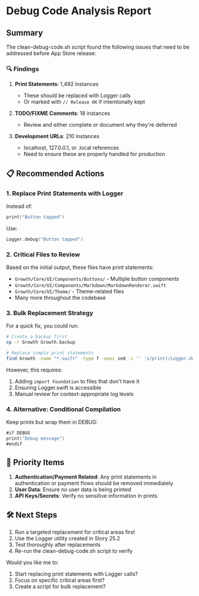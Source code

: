 # Debug Code Analysis Report

## Summary

The clean-debug-code.sh script found the following issues that need to be addressed before App Store release:

### 🔍 Findings

1. **Print Statements**: 1,492 instances
   - These should be replaced with Logger calls
   - Or marked with `// Release OK` if intentionally kept

2. **TODO/FIXME Comments**: 18 instances
   - Review and either complete or document why they're deferred

3. **Development URLs**: 210 instances
   - localhost, 127.0.0.1, or .local references
   - Need to ensure these are properly handled for production

## 📋 Recommended Actions

### 1. Replace Print Statements with Logger

Instead of:
```swift
print("Button tapped")
```

Use:
```swift
Logger.debug("Button tapped")
```

### 2. Critical Files to Review

Based on the initial output, these files have print statements:
- `Growth/Core/UI/Components/Buttons/` - Multiple button components
- `Growth/Core/UI/Components/Markdown/MarkdownRenderer.swift`
- `Growth/Core/UI/Theme/` - Theme-related files
- Many more throughout the codebase

### 3. Bulk Replacement Strategy

For a quick fix, you could run:
```bash
# Create a backup first
cp -r Growth Growth.backup

# Replace simple print statements
find Growth -name "*.swift" -type f -exec sed -i '' 's/print(/Logger.debug(/g' {} +
```

However, this requires:
1. Adding `import Foundation` to files that don't have it
2. Ensuring Logger.swift is accessible
3. Manual review for context-appropriate log levels

### 4. Alternative: Conditional Compilation

Keep prints but wrap them in DEBUG:
```swift
#if DEBUG
print("Debug message")
#endif
```

## 🚨 Priority Items

1. **Authentication/Payment Related**: Any print statements in authentication or payment flows should be removed immediately
2. **User Data**: Ensure no user data is being printed
3. **API Keys/Secrets**: Verify no sensitive information in prints

## 🛠️ Next Steps

1. Run a targeted replacement for critical areas first
2. Use the Logger utility created in Story 25.2
3. Test thoroughly after replacements
4. Re-run the clean-debug-code.sh script to verify

Would you like me to:
1. Start replacing print statements with Logger calls?
2. Focus on specific critical areas first?
3. Create a script for bulk replacement?